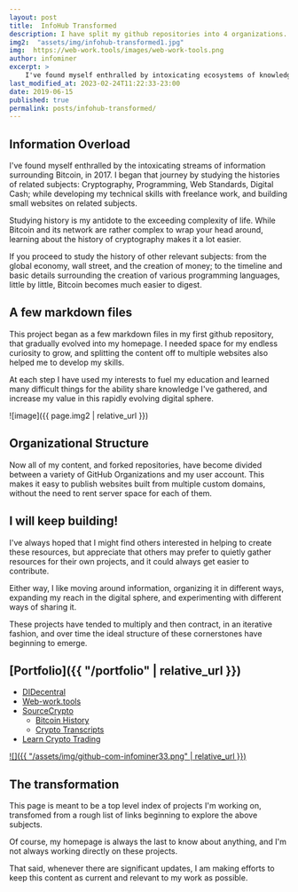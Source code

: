```yaml
---
layout: post
title:  InfoHub Transformed
description: I have split my github repositories into 4 organizations. Likewise, this website is undergoing its own transformation.
img2:  "assets/img/infohub-transformed1.jpg"
img:  https://web-work.tools/images/web-work-tools.png
author: infominer
excerpt: >
    I've found myself enthralled by intoxicating ecosystems of knowledge surrounding Bitcoin. Self-educated, I began by studying the histories of related subjects: Cryptography, Programming, Digital Cash; while developing my technical skills with freelance work, and building small websites on related subjects.permalink: posts/infohub-transformed/
last_modified_at: 2023-02-24T11:22:33-23:00
date: 2019-06-15
published: true
permalink: posts/infohub-transformed/
---
```


## Information Overload
I've found myself enthralled by the intoxicating streams of information surrounding Bitcoin, in 2017. I began that journey by studying the histories of related subjects: Cryptography, Programming, Web Standards, Digital Cash; while developing my technical skills with freelance work, and building small websites on related subjects.

Studying history is my antidote to the exceeding complexity of life. While Bitcoin and its network are rather complex to wrap your head around, learning about the history of cryptography makes it a lot easier.

If you proceed to study the history of other relevant subjects: from the global economy, wall street, and the creation of money; to the timeline and basic details surrounding the creation of various programming languages, little by little, Bitcoin becomes much easier to digest.

## A few markdown files

This project began as a few markdown files in my first github repository, that gradually evolved into my homepage. I needed space for my endless curiosity to grow, and splitting the content off to multiple websites also helped me to develop my skills.

At each step I have used my interests to fuel my education and learned many difficult things for the ability share knowledge I've gathered, and increase my value in this rapidly evolving digital sphere.

![image]({{ page.img2 | relative_url }})

## Organizational Structure

Now all of my content, and forked repositories, have become divided between a variety of GitHub Organizations and my user account. This makes it easy to publish websites built from multiple custom domains, without the need to rent server space for each of them.

## I will keep building! 

I've always hoped that I might find others interested in helping to create these resources, but appreciate that others may prefer to quietly gather resources for their own projects, and it could always get easier to contribute. 

Either way, I like moving around information, organizing it in different ways, expanding my reach in the digital sphere, and experimenting with different ways of sharing it. 

These projects have tended to multiply and then contract, in an iterative fashion, and over time the ideal structure of these cornerstones have beginning to emerge.

## [Portfolio]({{ "/portfolio" | relative_url }})

* [DIDecentral](/portfolio/identity-decentralized/) 
* [Web-work.tools](/portfolio/web-work-tools/) 
* [SourceCrypto](/portfolio/sourcecrypto/) 
  * [Bitcoin History](/portfolio/sourcecrypto/#bitcoin-history)
  * [Crypto Transcripts](/portfolio/sourcecrypto/#transcripts)
* [Learn Crypto Trading](/portfolio/learn-crypto-trading/)

[![]({{ "/assets/img/github-com-infominer33.png" | relative_url }})](https://github.com/infominer33)

## The transformation

This page is meant to be a top level index of projects I'm working on, transfomed from a rough list of links beginning to explore the above subjects. 

Of course, my homepage is always the last to know about anything, and I'm not always working directly on these projects. 

That said, whenever there are significant updates, I am making efforts to keep this content as current and relevant to my work as possible.